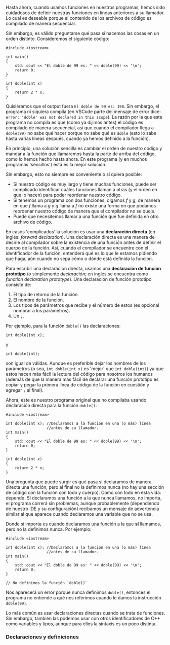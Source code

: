 Hasta ahora, cuando usamos funciones en nuestros programas, hemos sido cuidadosos de definir nuestras funciones en líneas anteriores a su llamador. Lo cual es deseable porque el contenido de los archivos de código es compilado de manera secuencial.

Sin embargo, es válido preguntarse qué pasa si hacemos las cosas en un orden distinto. Consideremos el siguiente código:
```
#include <iostream>

int main()
{
    std::cout << "El doble de 99 es: " << doble(99) << '\n';
    return 0;
}

int doble(int x)
{
    return 2 * x;
}
```
Quisiéramos que el output fuera `El doble de 99 es: 198`. Sin embargo, el programa ni siquiera compila (en VSCode parte del mensaje de error dice: `error: 'doble' was not declared in this scope`). La razón por la que este programa no compila es que (como ya dijimos antes) el código es compilado de manera secuencial, así que cuando el compilador llega a `doble(99)` no sabe qué hacer porque no sabe qué es `doble` (esto lo sabe hasta varias líneas después, cuando ya hemos definido a la función).

En principio, una solución sencilla es cambiar el orden de nuestro código y mandar a la función que llamaremos hasta la parte de arriba del código, como lo hemos hecho hasta ahora. En este programa (y en muchos programas 'sencillos') esta es la mejor solución.

Sin embargo, esto no siempre es conveniente o si quiera posible:
* Si nuestro código es muy largo y tiene muchas funciones, puede ser complicado identificar cuáles funciones llaman a otras (y el orden en que lo hacen) para poder reordenar nuestro código.
* Si tenemos un programa con dos funciones, digamos *f* y *g*, de manera en que *f* llama a *g* y *g* llama a *f* no existe una forma en que podamos reordenar nuestro código de manera que el compilador no se queje.
* Puede que necesitemos llamar a una función que fue definida en otro archivo de código.

En casos 'complicados' la solución es usar una **declaración directa** (en inglés: *forward declaration*). Una declaración directa es una manera de decirle al compilador sobre la existencia de una función antes de definir el cuerpo de la función. Así, cuando el compilador se encuentre con el identificador de la función, entenderá qué es lo que le estamos pidiendo que haga, aún cuando no sepa cómo o dónde está definida la función.

Para escribir una declaración directa, usamos una **declaración de función prototipo** (o simplemente *declaración*; en inglés se encuentra como *function declaration prototype*). Una declaración de función prototipo consiste de:
1. El tipo de retorno de la función.
2. El nombre de la función.
3. Los tipos de parámetros que recibe y el número de estos (es opcional nombrar a los parámetros).
4. Un `;`.

Por ejemplo, para la función `doble()` las declaraciones:
```
int doble(int x);
```
y
```
int doble(int);
```
son igual de válidas. Aunque es preferible dejar los nombres de los parámetros (o sea, `int doble(int x)` es 'mejor' que `int doble(int)`) ya que estos hacen más fácil la lectura del código para nosotros los humanos (además de que la manera más fácil de declarar una función prototipo es copiar y pegar la primera línea de código de la función en cuestión y agregar `;` al final).

Ahora, este es nuestro programa original que no compilaba usando declaración directa para la función `doble()`:
```
#include <iostream>

int doble(int x); //Declaramos a la función en una (o más) línea
                  //antes de su llamador.
int main()
{
    std::cout << "El doble de 99 es: " << doble(99) << '\n';
    return 0;
}

int doble(int x)
{
    return 2 * x;
}
```

Una pregunta que puede surgir es qué pasa si declaramos de manera directa una función, pero al final no la definimos nunca (no hay una sección de código con la función con todo y cuerpo). Como con todo en esta vida: depende. Si declaramos una función a la que nunca llamamos, no importa, el programa correrá sin problemas, aunque probablemente (dependiendo de nuestro IDE y su configuración) recibamos un mensaje de advertencia similar al que aparece cuando declaramos una variable que no se usa.

Donde sí importa es cuando declaramos una función a la que **sí** llamamos, pero no la definimos nunca. Por ejemplo:
```
#include <iostream>

int doble(int x); //Declaramos a la función en una (o más) línea
                  //antes de su llamador.
int main()
{
    std::cout << "El doble de 99 es: " << doble(99) << '\n';
    return 0;
}

// No definimos la función `doble()`
```
Nos aparecerá un error porque nunca definimos `doble()`, entonces el programa no entiende a qué nos referimos cuando le damos la instrucción `doble(99)`.

Lo más común es usar declaraciones directas cuando se trata de funciones. Sin embargo, también las podemos usar con otros identificadores de C++ como variables y tipos, aunque para ellos la sintaxis es un poco distinta.

### Declaraciones y definiciones
